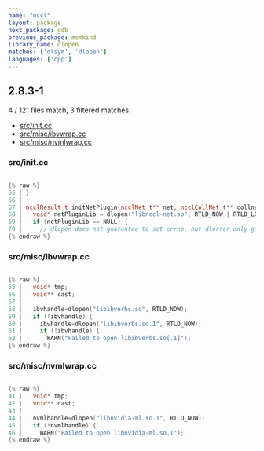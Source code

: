 ```yaml
---
name: "nccl"
layout: package
next_package: gdb
previous_package: memkind
library_name: dlopen
matches: ['dlsym', 'dlopen']
languages: ['cpp']
---
```

## 2.8.3-1
4 / 121 files match, 3 filtered matches.

 - [src/init.cc](#srcinitcc)
 - [src/misc/ibvwrap.cc](#srcmiscibvwrapcc)
 - [src/misc/nvmlwrap.cc](#srcmiscnvmlwrapcc)

### src/init.cc

```cpp

{% raw %}
65 | }
66 | 
67 | ncclResult_t initNetPlugin(ncclNet_t** net, ncclCollNet_t** collnet) {
68 |   void* netPluginLib = dlopen("libnccl-net.so", RTLD_NOW | RTLD_LOCAL);
69 |   if (netPluginLib == NULL) {
70 |     // dlopen does not guarantee to set errno, but dlerror only gives us a
{% endraw %}

```
### src/misc/ibvwrap.cc

```cpp

{% raw %}
55 |   void* tmp;
56 |   void** cast;
57 | 
58 |   ibvhandle=dlopen("libibverbs.so", RTLD_NOW);
59 |   if (!ibvhandle) {
60 |     ibvhandle=dlopen("libibverbs.so.1", RTLD_NOW);
61 |     if (!ibvhandle) {
62 |       WARN("Failed to open libibverbs.so[.1]");
{% endraw %}

```
### src/misc/nvmlwrap.cc

```cpp

{% raw %}
41 |   void* tmp;
42 |   void** cast;
43 | 
44 |   nvmlhandle=dlopen("libnvidia-ml.so.1", RTLD_NOW);
45 |   if (!nvmlhandle) {
46 |     WARN("Failed to open libnvidia-ml.so.1");
{% endraw %}

```
